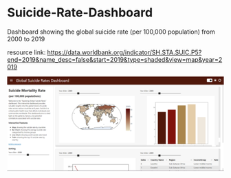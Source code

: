 # Suicide-Rate-Dashboard
Dashboard showing the global suicide rate (per 100,000 population) from 2000 to 2019 

resource link: https://data.worldbank.org/indicator/SH.STA.SUIC.P5?end=2019&name_desc=false&start=2019&type=shaded&view=map&year=2019

![dash](suicide_dash.png)
